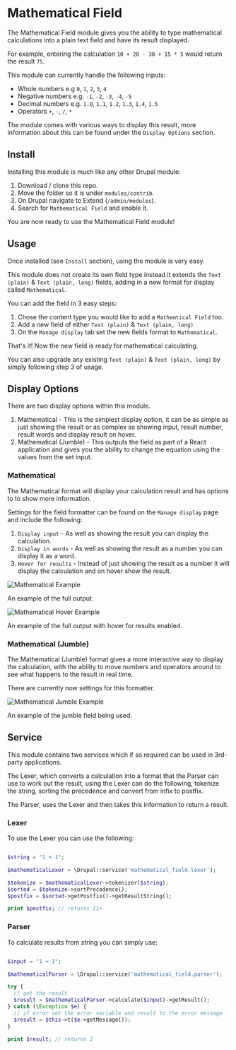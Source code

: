 # Mathematical Field

The Mathematical Field module gives you the ability to type mathematical calculations into a plain text field and have its result displayed.

For example, entering the calculation `10 + 20 - 30 + 15 * 5` would return the result `75`.

This module can currently handle the following inputs:

- Whole numbers e.g `0`, `1`, `2`, `3`, `4`
- Negative numbers e.g. `-1`, `-2`, `-3`, `-4`, `-5`
- Decimal numbers e.g. `1.0`, `1.1`, `1.2`, `1.3`, `1.4`, `1.5`
- Operators `+`, `-`, `/`, `*`

The module comes with various ways to display this result, more information about this can be found under the `Display Options` section.


## Install

Installing this module is much like any other Drupal module:

1. Download / clone this repo.
2. Move the folder so it is under `modules/contrib`.
3. On Drupal navigate to Extend (`/admin/modules`).
4. Search for `Mathematical Field` and enable it.

You are now ready to use the Mathematical Field module!


## Usage

Once installed (see `Install` section), using the module is very easy.

This module does not create its own field type instead it extends the `Text (plain)` & `Text (plain, long)` fields, adding in a new format for display called `Mathematical`.

You can add the field in 3 easy steps:

1. Chose the content type you would like to add a `Mathemtical Field` too.
2. Add a new field of either `Text (plain)` & `Text (plain, long)`
3. On the `Manage display` tab set the new fields format to `Mathematical`.

That's it! Now the new field is ready for mathematical calculating.

You can also upgrade any existing `Text (plain)` & `Text (plain, long)` by simply following step 3 of usage.

## Display Options

There are two display options within this module.

1. Mathematical - This is the simplest display option, it can be as simple as just showing the result or as complex as showing input, result number, result words and display result on hover.  
2. Mathematical (Jumble) - This outputs the field as part of a React application and gives you the ability to change the equation using the values from the set input.

### Mathematical

The Mathematical format will display your calculation result and has options to to show more information.

Settings for the field formatter can be found on the `Manage display` page and include the following:

1. `Display input` - As well as showing the result you can display the calculation.
2. `Display in words` - As well as showing the result as a number you can display it as a word.
3. `Hover for results` - Instead of just showing the result as a number it will display the calculation and on hover show the result.

![Mathematical Example](https://i.imgur.com/NYlnvOk.png)

An example of the full output.

![Mathematical Hover Example](https://media.giphy.com/media/JROqIgxwwJArHoHnMQ/giphy.gif)

An example of the full output with hover for results enabled.

### Mathematical (Jumble)

The Mathematical (Jumble) format gives a more interactive way to display the calculation, with the ability to move numbers and operators around to see what happens to the result in real time.

There are currently now settings for this formatter.

![Mathematical Jumble Example](https://media.giphy.com/media/TL6epnb9u2QZSWe9mo/giphy.gif)

An example of the jumble field being used.


## Service

This module contains two services which if so required can be used in 3rd-party applications.

The Lexer, which converts a calculation into a format that the Parser can use to work out the result, using the Lexer can do the following, tokenize the string, sorting the precedence and convert from infix to postfix.

The Parser, uses the Lexer and then takes this information to return a result.


### Lexer

To use the Lexer you can use the following:

```php

$string = "1 + 1";

$mathematicalLexer = \Drupal::service('mathematical_field.lexer');

$tokenize = $mathematicalLexer->tokenizer($string);
$sorted = $tokenize->sortPrecedence();
$postfix = $sorted->getPostfix()->getResultString();

print $postfix; // returns 11+

```

### Parser

To calculate results from string you can simply use:

```php

$input = "1 + 1";

$mathematicalParser = \Drupal::service('mathematical_field.parser');

try {
  // get the result
  $result = $mathematicalParser->calculate($input)->getResult();
} catch (\Exception $e) {
  // if error set the error variable and result to the error message
  $result = $this->t($e->getMessage());
}

print $result; // returns 2

```
